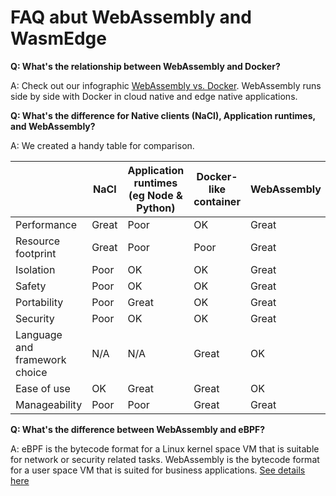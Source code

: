 # FAQ abut WebAssembly and WasmEdge

**Q: What's the relationship between WebAssembly and Docker?**

A: Check out our infographic [WebAssembly vs. Docker](https://wasmedge.org/wasm_docker/). WebAssembly runs side by side with Docker in cloud native and edge native applications.

**Q: What's the difference for Native clients (NaCl), Application runtimes, and WebAssembly?**

A: We created a handy table for comparison.

|                               | NaCl  | Application runtimes (eg Node &amp; Python)   | Docker-like container | WebAssembly   |
| ---                           | ---   | ---                                           | ---                   | ---           |
| Performance                   | Great | Poor                                          | OK                    | Great         |
| Resource footprint            | Great | Poor                                          | Poor                  | Great         |
| Isolation                     | Poor  | OK                                            | OK                    | Great         |
| Safety                        | Poor  | OK                                            | OK                    | Great         |
| Portability                   | Poor  | Great                                         | OK                    | Great         |
| Security                      | Poor  | OK                                            | OK                    | Great         |
| Language and framework choice | N/A   | N/A                                           | Great                 | OK            |
| Ease of use                   | OK    | Great                                         | Great                 | OK            |
| Manageability                 | Poor  | Poor                                          | Great                 | Great         |

**Q: What's the difference between WebAssembly and eBPF?**

A: eBPF is the bytecode format for a Linux kernel space VM that is suitable for network or security related tasks. WebAssembly is the bytecode format for a user space VM that is suited for business applications. [See details here](https://medium.com/codex/ebpf-and-webassembly-whose-vm-reigns-supreme-c2861ce08f89)
